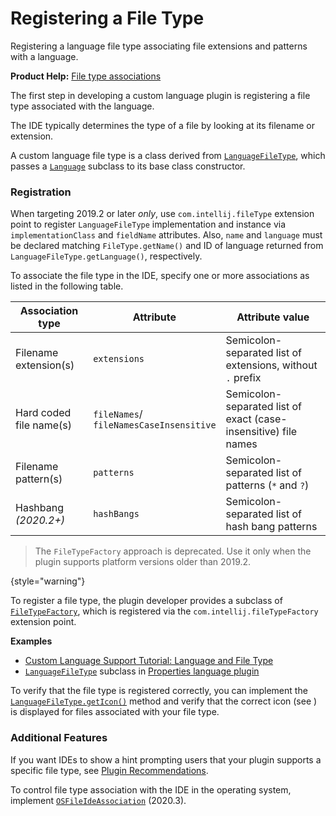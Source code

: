 <!-- Copyright 2000-2023 JetBrains s.r.o. and contributors. Use of this source code is governed by the Apache 2.0 license. -->

# Registering a File Type

<link-summary>Registering a language file type associating file extensions and patterns with a language.</link-summary>

<tldr>

**Product Help:** [File type associations](https://www.jetbrains.com/help/idea/creating-and-registering-file-types.html)

</tldr>

The first step in developing a custom language plugin is registering a file type associated with the language.

The IDE typically determines the type of a file by looking at its filename or extension.

A custom language file type is a class derived from [`LanguageFileType`](%gh-ic%/platform/core-api/src/com/intellij/openapi/fileTypes/LanguageFileType.java), which passes a [`Language`](%gh-ic%/platform/core-api/src/com/intellij/lang/Language.java) subclass to its base class constructor.

### Registration
<tabs>

<tab title="2019.2 and later">

When targeting 2019.2 or later *only*, use `com.intellij.fileType` extension point to register `LanguageFileType` implementation and instance via `implementationClass` and `fieldName` attributes.
Also, `name` and `language` must be declared matching `FileType.getName()` and ID of language returned from `LanguageFileType.getLanguage()`, respectively.

To associate the file type in the IDE, specify one or more associations as listed in the following table.

| Association type        | Attribute                                          | Attribute value                                                 |
|-------------------------|----------------------------------------------------|-----------------------------------------------------------------|
| Filename extension(s)   | `extensions`                                       | Semicolon-separated list of extensions, without `.` prefix      |
| Hard coded file name(s) | <p>`fileNames`/<br/>`fileNamesCaseInsensitive`</p> | Semicolon-separated list of exact (case-insensitive) file names |
| Filename pattern(s)     | `patterns`                                         | Semicolon-separated list of patterns (`*` and `?`)              |
| Hashbang _(2020.2+)_    | `hashBangs`                                        | Semicolon-separated list of hash bang patterns                  |

</tab>

<tab title="Pre-2019.2">

> The `FileTypeFactory` approach is deprecated. Use it only when the plugin supports platform versions older than 2019.2.
>
{style="warning"}

To register a file type, the plugin developer provides a subclass of [`FileTypeFactory`](%gh-ic%/platform/ide-core/src/com/intellij/openapi/fileTypes/FileTypeFactory.java), which is registered via the `com.intellij.fileTypeFactory` extension point.

</tab>
</tabs>

**Examples**
- [Custom Language Support Tutorial: Language and File Type](language_and_filetype.md)
- [`LanguageFileType`](%gh-ic%/platform/core-api/src/com/intellij/openapi/fileTypes/LanguageFileType.java) subclass in [Properties language plugin](%gh-ic%/plugins/properties/properties-psi-api/src/com/intellij/lang/properties/PropertiesFileType.java)

To verify that the file type is registered correctly, you can implement the [`LanguageFileType.getIcon()`](%gh-ic%/platform/core-api/src/com/intellij/openapi/fileTypes/LanguageFileType.java) method and verify that the correct icon (see [](icons.md)) is displayed for files associated with your file type.

### Additional Features

If you want IDEs to show a hint prompting users that your plugin supports a specific file type, see [Plugin Recommendations](https://plugins.jetbrains.com/docs/marketplace/intellij-plugin-recommendations.html).

To control file type association with the IDE in the operating system, implement [`OSFileIdeAssociation`](%gh-ic%/platform/core-api/src/com/intellij/openapi/fileTypes/OSFileIdeAssociation.java) (2020.3).
